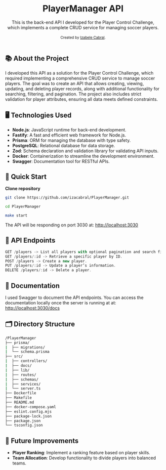 <h1 align="center">PlayerManager API</h1>

<div align="center">This is the back-end API I developed for the Player Control Challenge, which implements a complete CRUD service for managing soccer players.</div>

<br />

<div align="center">
  <sub>Created by <a href="https://www.linkedin.com/in/izacabral/">Izabele Cabral</a>.</sub>
</div>

<br />

## 📚 About the Project

I developed this API as a solution for the Player Control Challenge, which required implementing a comprehensive CRUD service to manage soccer players. The goal was to create an API that allows creating, viewing, updating, and deleting player records, along with additional functionality for searching, filtering, and pagination. The project also includes strict validation for player attributes, ensuring all data meets defined constraints.

## 🖥️ Technologies Used

- **Node.js**: JavaScript runtime for back-end development.
- **Fastify**: A fast and efficient web framework for Node.js.
- **Prisma**: ORM for managing the database with type safety.
- **PostgreSQL**: Relational database for data storage.
- **Zod**: Schema declaration and validation library for validating API inputs.
- **Docker**: Containerization to streamline the development environment.
- **Swagger**: Documentation tool for RESTful APIs.


## 🚀 Quick Start

**Clone repository**

```bash
git clone https://github.com/izacabral/PlayerManager.git
```

```bash
cd PlayerManager
```

```bash
make start
```

The API will be responding on port 3030 at: <a href="http://localhost:3030">http://localhost:3030</a>

## 📜 API Endpoints

```JavaScript
GET /players -> List all players with optional pagination and search filters.
GET /players/:id -> Retrieve a specific player by ID.
POST /players -> Create a new player.
PUT /players/:id -> Update a player’s information.
DELETE /players/:id -> Delete a player.
```

## 📜 Documentation
I used Swagger to document the API endpoints. You can access the documentation locally once the server is running at at: <a href="http://localhost:3030/docs">http://localhost:3030/docs</a>


## 🗂️ Directory Structure
```bash
/PlayerManager
├── prisma/
|  ├── migrations/
|  └── schema.prisma
├── src/
|  ├── controllers/
|  ├── docs/
|  ├── lib/
|  ├── routes/
|  ├── schemas/
|  ├── services/
|  └── server.ts
├── Dockerfile
├── Makefile
├── README.md
├── docker-compose.yaml
├── eslint.config.mjs
├── package-lock.json
├── package.json
└── tsconfig.json

```

## 🔮 Future Improvements
- **Player Ranking**: Implement a ranking feature based on player skills.
- **Team Allocation**: Develop functionality to divide players into balanced teams.



